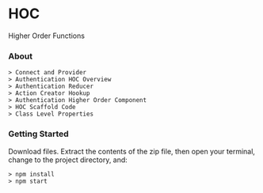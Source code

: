 # HOC

Higher Order Functions

### About

```
> Connect and Provider
> Authentication HOC Overview
> Authentication Reducer
> Action Creator Hookup
> Authentication Higher Order Component
> HOC Scaffold Code
> Class Level Properties
```

### Getting Started
Download files.  Extract the contents of the zip file, then open your terminal, change to the project directory, and:

```
> npm install
> npm start
```